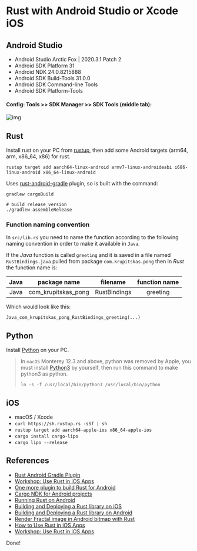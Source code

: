 # Rust with Android Studio or Xcode iOS


## Android Studio

* Android Studio Arctic Fox | 2020.3.1 Patch 2
* Android SDK Platform 31
* Android NDK 24.0.8215888
* Android SDK Build-Tools 31.0.0
* Android SDK Command-line Tools
* Android SDK Platform-Tools

#### Config: Tools >> SDK Manager >>  SDK Tools (middle tab):

![img](./sdk.png)

## Rust

Install rust on your PC from [rustup](https://rustup.rs), 
then add some Android targets (arm64, arm, x86_64, x86) for rust.
```
rustup target add aarch64-linux-android armv7-linux-androideabi i686-linux-android x86_64-linux-android
```
Uses [rust-android-gradle](https://github.com/mozilla/rust-android-gradle) plugin, so is built with the command:
```cli
gradlew cargoBuild

# build release version
./gradlew assembleRelease
```

### Function naming convention

In `src/lib.rs` you need to name the function according to the following naming convention in order to make it available in `Java`.

If the _Java_ function is called `greeting` and it is saved in a file named `RustBindings.java` pulled from package `com.krupitskas.pong` then in _Rust_ the function name is:

| Java |    package name     |   filename   | function name |
| :--: | :-----------------: | :----------: | :-----------: |
| Java | com_krupitskas_pong | RustBindings |   greeting    |

Which would look like this:

`Java_com_krupitskas_pong_RustBindings_greeting(...)`

## Python

Install [Python](https://www.python.org/downloads/) on your PC.

> In `macOS` Monterey 12.3 and above, python was removed by Apple, you must install [Python3](https://www.python.org/downloads/) by yourself, then run this command to make python3 as python.
> ```
> ln -s -f /usr/local/bin/python3 /usr/local/bin/python
> ```

## iOS

- macOS / Xcode
- `curl https://sh.rustup.rs -sSf | sh`
- `rustup target add aarch64-apple-ios x86_64-apple-ios`
- `cargo install cargo-lipo`
- `cargo lipo --release`


## References
- [Rust Android Gradle Plugin](https://github.com/mozilla/rust-android-gradle)
- [Workshop: Use Rust in iOS Apps](https://github.com/thombles/dw2019rust)
- [One more plugin to build Rust for Android](https://dev.to/willir/one-more-plugin-to-build-rust-for-android-125h)
- [Cargo NDK for Android projects](https://github.com/willir/cargo-ndk-android-gradle)
- [Running Rust on Android](https://blog.svgames.pl/article/running-rust-on-android)
- [Building and Deploying a Rust library on iOS](https://mozilla.github.io/firefox-browser-architecture/experiments/2017-09-06-rust-on-ios.html)
- [Building and Deploying a Rust library on Android](https://mozilla.github.io/firefox-browser-architecture/experiments/2017-09-21-rust-on-android.html)
- [Render Fractal image in Android bitmap with Rust](https://hoangpq.github.io/posts/rust-ndk/)
- [How to Use Rust in iOS Apps](https://www.youtube.com/watch?v=YcL6CXz1vmY)
- [Workshop: Use Rust in iOS Apps](https://github.com/thombles/dw2019rust)

Done!
